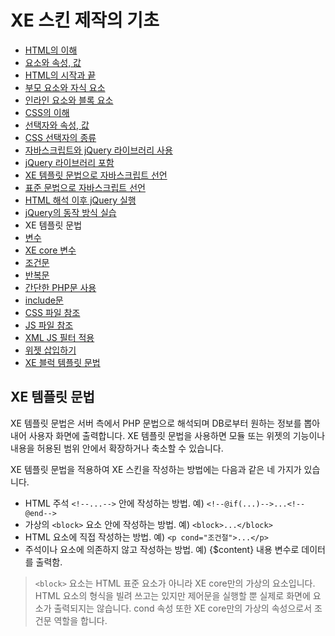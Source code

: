# XE 스킨 제작의 기초

- [HTML의 이해](../01_understand_html)
 - [요소와 속성, 값](../01_understand_html/element_attribute_and_value)
 - [HTML의 시작과 끝](../01_understand_html/start_and_end_of_html)
 - [부모 요소와 자식 요소](../01_understand_html/parent_and_child_element)
 - [인라인 요소와 블록 요소](../01_understand_html/inline_and_block_element)
- [CSS의 이해](../02_understand_css)
 - [선택자와 속성, 값](../02_understand_css/selector_attribute_and_value)
 - [CSS 선택자의 종류](../02_understand_css/type_of_selector)
- [자바스크립트와 jQuery 라이브러리 사용](../03_use_javascript_and_jquery)
 - [jQuery 라이브러리 포함](../03_use_javascript_and_jquery/include_jquery)
 - [XE 템플릿 문법으로 자바스크립트 선언](../03_use_javascript_and_jquery/init_javascript_with_template_grammar)
 - [표준 문법으로 자바스크립트 선언](../03_use_javascript_and_jquery/init_javascript_with_standard_grammar)
 - [HTML 해석 이후 jQuery 실행](../03_use_javascript_and_jquery/run_jquery_after_html_loading)
 - [jQuery의 동작 방식 실습](../03_use_javascript_and_jquery/practice_jquery)
- XE 템플릿 문법
 - [변수](./variables)
 - [XE core 변수](./variables_of_xe_core)
 - [조건문](./condition_grammar)
 - [반복문](./loop_grammar)
 - [간단한 PHP문 사용](./use_php_grammar)
 - [include문](./include_grammar)
 - [CSS 파일 참조](./css_reference)
 - [JS 파일 참조](./js_reference)
 - [XML JS 필터 적용](./use_xml_js_filter)
 - [위젯 삽입하기](./include_widget)
 - [XE 블럭 템플릿 문법](./block_template_grammar)

## XE 템플릿 문법

XE 템플릿 문법은 서버 측에서 PHP 문법으로 해석되며 DB로부터 원하는 정보를 뽑아내어 사용자 화면에 출력합니다. XE 템플릿 문법을 사용하면 모듈 또는 위젯의 기능이나 내용을 허용된 범위 안에서 확장하거나 축소할 수 있습니다.

XE 템플릿 문법을 적용하여 XE 스킨을 작성하는 방법에는 다음과 같은 네 가지가 있습니다.

- HTML 주석 `<!--...-->` 안에 작성하는 방법. 예) `<!--@if(...)-->...<!--@end-->`
- 가상의 `<block>` 요소 안에 작성하는 방법. 예) `<block>...</block>`
- HTML 요소에 직접 작성하는 방법. 예) `<p cond="조건절">...</p>`
- 주석이나 요소에 의존하지 않고 작성하는 방법. 예) {$content} 내용 변수로 데이터를 출력함.

> `<block>` 요소는 HTML 표준 요소가 아니라 XE core만의 가상의 요소입니다. HTML 요소의 형식을 빌려 쓰고는 있지만 제어문을 실행할 뿐 실제로 화면에 요소가 출력되지는 않습니다. cond 속성 또한 XE core만의 가상의 속성으로서 조건문 역할을 합니다.
